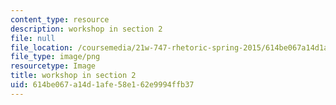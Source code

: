 ```yaml
---
content_type: resource
description: workshop in section 2
file: null
file_location: /coursemedia/21w-747-rhetoric-spring-2015/614be067a14d1afe58e162e9994ffb37_edu_b-lecture-workshop.png
file_type: image/png
resourcetype: Image
title: workshop in section 2
uid: 614be067-a14d-1afe-58e1-62e9994ffb37
---
```

